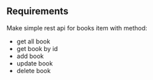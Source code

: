 ## Requirements
Make simple rest api for books item with method:
- get all book
- get book by id
- add book
- update book
- delete book
